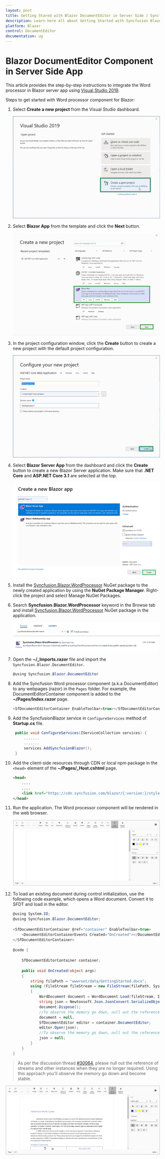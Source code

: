 ```yaml
---
layout: post
title: Getting Stared with Blazor DocumentEditor in Server Side | Syncfusion
description: Learn here all about Getting Started with Syncfusion Blazor DocumentEditor in Blazor Server Side App using Visual Studio and more.
platform: Blazor
control: DocumentEditor
documentation: ug
---
```


# Blazor DocumentEditor Component in Server Side App

This article provides the step-by-step instructions to integrate the Word processor in Blazor server app using [Visual Studio 2019](https://visualstudio.microsoft.com/vs/).

Steps to get started with Word processor component for Blazor:

1. Select **Create a new project** from the Visual Studio dashboard.

    ![new project in blazor](../images/new-project.png)

2. Select **Blazor App** from the template and click the **Next** button.

    ![Blazor app](../images/blazor-template.png)

3. In the project configuration window, click the **Create** button to create a new project with the default project configuration.

    ![asp.net core project configuration](../images/project-configuration.png)

4. Select **Blazor Server App** from the dashboard and click the **Create** button to create a new Blazor Server application. Make sure that **.NET Core** and **ASP.NET Core 3.1** are selected at the top.

    ![select framework](../images/blazor-server-template.png)

5. Install the [Syncfusion.Blazor.WordProcessor](https://www.nuget.org/packages/Syncfusion.Blazor.WordProcessor/) NuGet package to the newly created application by using the **NuGet Package Manager**. Right-click the project and select Manage NuGet Packages.

6. Search **Syncfusion.Blazor.WordProcessor** keyword in the Browse tab and install [Syncfusion.Blazor.WordProcessor](https://www.nuget.org/packages/Syncfusion.Blazor.WordProcessor/) NuGet package in the application.

    ![select nuget](../images/select-nuget.png)

7. Open the **~/_Imports.razor** file and import the `Syncfusion.Blazor.DocumentEditor`.

    ```csharp
    @using Syncfusion.Blazor.DocumentEditor
    ```

8. Add the Syncfusion Word processor component (a.k.a DocumentEditor) to any webpages (razor) in the `Pages` folder. For example, the DocumentEditorContainer component is added to the **~/Pages/Index.razor** page.

    ```csharp
    <SfDocumentEditorContainer EnableToolbar=true></SfDocumentEditorContainer>
    ```

9. Add the SyncfusionBlazor service in `ConfigureServices` method of **Startup.cs** file.

    ```csharp
     public void ConfigureServices(IServiceCollection services) {
         .......
         .......
         services.AddSyncfusionBlazor();
     }
    ```

10. Add the client-side resources through CDN or local npm package in the `<head>` element of the **~/Pages/_Host.cshtml** page.

    ```html
    <head>
        ....
        ....
        <link href="https://cdn.syncfusion.com/blazor/{:version:}/styles/material.css" rel="stylesheet" />
    </head>
    ```

11. Run the application. The Word processor component will be rendered in the web browser.

    ![DocumentEditor Sample](../images/browser-output.png)

12. To load an existing document during control initialization, use the following code example, which opens a Word document. Convert it to SFDT and load in the editor.

    ```csharp
    @using System.IO;
    @using Syncfusion.Blazor.DocumentEditor;

    <SfDocumentEditorContainer @ref="container" EnableToolbar=true>
        <DocumentEditorContainerEvents Created="OnCreated"></DocumentEditorContainerEvents>
    </SfDocumentEditorContainer>

    @code {

        SfDocumentEditorContainer container;

        public void OnCreated(object args)
        {
            string filePath = "wwwroot/data/GettingStarted.docx";
            using (FileStream fileStream = new FileStream(filePath, System.IO.FileMode.Open, System.IO.FileAccess.Read))
            {
                WordDocument document = WordDocument.Load(fileStream, ImportFormatType.Docx);
                string json = Newtonsoft.Json.JsonConvert.SerializeObject(document);
                document.Dispose();
                //To observe the memory go down, null out the reference of document variable.
                document = null;
                SfDocumentEditor editor = container.DocumentEditor;
                editor.Open(json);
                //To observe the memory go down, null out the reference of json variable.
                json = null;
            }
        }
    }
    ```

> As per the discussion thread [#30064](https://github.com/dotnet/aspnetcore/issues/30064), please null out the reference of streams and other instances when they are no longer required. Using this approach you'll observe the memory go down and become stable.

![DocumentEditor Sample](../images/browser-output-open-document.png)